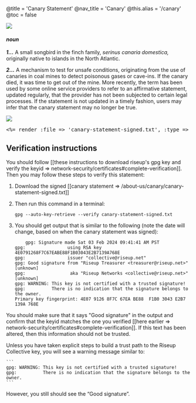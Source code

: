 @title = 'Canary Statement'
@nav_title = 'Canary'
@this.alias = '/canary'
@toc = false

![](canarypronounce.png)

#### _*noun*_

***1...*** A small songbird in the finch family, _serinus canaria domestica,_ originally native to islands in the North Atlantic.

***2...*** A mechanism to test for unsafe conditions, originating from the use of canaries in coal mines to detect poisonous gases or cave-ins. If the canary died, it was time to get out of the mine. More recently, the term has been used by some online service providers to refer to an affirmative statement, updated regularly, that the provider has not been subjected to certain legal processes. If the statement is not updated in a timely fashion, users may infer that the canary statement may no longer be true.


![](canaryimg.jpg)

<pre>
<%= render :file => 'canary-statement-signed.txt', :type => :raw %>
</pre>

## Verification instructions

You should follow [[these instructions to download riseup's gpg key and verify the keyid => network-security/certificates#complete-verification]]. Then you may follow these steps to verify this statement:

1. Download the signed [[canary statement => /about-us/canary/canary-statement-signed.txt]]
1. Then run this command in a terminal:

	```
	gpg --auto-key-retrieve --verify canary-statement-signed.txt
	```

1. You should get output that is similar to the following (note the date will change, based on when the canary statement was signed):

	```
        gpg: Signature made Sat 03 Feb 2024 09:41:41 AM PST
	gpg:                using RSA key 4E0791268F7C67EABE88F1B03043E2B7139A768E
	gpg:                issuer "collective@riseup.net"
	gpg: Good signature from "Riseup Treasurer <treasurer@riseup.net>" [unknown]
	gpg:                 aka "Riseup Networks <collective@riseup.net>" [unknown]
	gpg: WARNING: This key is not certified with a trusted signature!
	gpg:          There is no indication that the signature belongs to the owner.
	Primary key fingerprint: 4E07 9126 8F7C 67EA BE88  F1B0 3043 E2B7 139A 768E
	```

You should make sure that it says "Good signature" in the output and confirm that the keyid matches the one you verified [[here earlier => network-security/certificates#complete-verification]]. If this text has been altered, then this information should not be trusted.

Unless you have taken explicit steps to build a trust path to the Riseup Collective key, you will see a warning message similar to:

	```
	gpg: WARNING: This key is not certified with a trusted signature!
	gpg:          There is no indication that the signature belongs to the owner.
	```

However, you still should see the “Good signature”.
